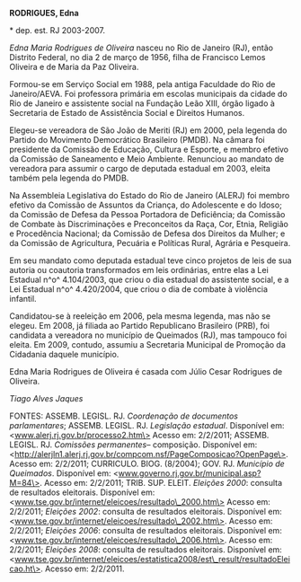 **RODRIGUES, Edna**

\* dep. est. RJ 2003-2007.

*Edna Maria Rodrigues de Oliveira* nasceu no Rio de Janeiro (RJ), então
Distrito Federal, no dia 2 de março de 1956, filha de Francisco Lemos
Oliveira e de Maria da Paz Oliveira.

Formou-se em Serviço Social em 1988, pela antiga Faculdade do Rio de
Janeiro/AEVA. Foi professora primária em escolas municipais da cidade do
Rio de Janeiro e assistente social na Fundação Leão XIII, órgão ligado à
Secretaria de Estado de Assistência Social e Direitos Humanos.

Elegeu-se vereadora de São João de Meriti (RJ) em 2000, pela legenda do
Partido do Movimento Democrático Brasileiro (PMDB). Na câmara foi
presidente da Comissão de Educação, Cultura e Esporte, e membro efetivo
da Comissão de Saneamento e Meio Ambiente. Renunciou ao mandato de
vereadora para assumir o cargo de deputada estadual em 2003, eleita
também pela legenda do PMDB.

Na Assembleia Legislativa do Estado do Rio de Janeiro (ALERJ) foi membro
efetivo da Comissão de Assuntos da Criança, do Adolescente e do Idoso;
da Comissão de Defesa da Pessoa Portadora de Deficiência; da Comissão de
Combate às Discriminações e Preconceitos da Raça, Cor, Etnia, Religião e
Procedência Nacional; da Comissão de Defesa dos Direitos da Mulher; e da
Comissão de Agricultura, Pecuária e Políticas Rural, Agrária e
Pesqueira.

Em seu mandato como deputada estadual teve cinco projetos de leis de sua
autoria ou coautoria transformados em leis ordinárias, entre elas a Lei
Estadual n^o^ 4.104/2003, que criou o dia estadual do assistente social,
e a Lei Estadual n^o^ 4.420/2004, que criou o dia de combate à violência
infantil.

Candidatou-se à reeleição em 2006, pela mesma legenda, mas não se
elegeu. Em 2008, já filiada ao Partido Republicano Brasileiro (PRB), foi
candidata a vereadora no município de Queimados (RJ), mas tampouco foi
eleita. Em 2009, contudo, assumiu a Secretaria Municipal de Promoção da
Cidadania daquele município.

Edna Maria Rodrigues de Oliveira é casada com Júlio Cesar Rodrigues de
Oliveira.

*Tiago Alves Jaques*

FONTES: ASSEMB. LEGISL. RJ. *Coordenação de documentos parlamentares*;
ASSEMB. LEGISL. RJ. *Legislação estadual*. Disponível em:
\<www.alerj.rj.gov.br/processo2.htm\> Acesso em: 2/2/2011; ASSEMB.
LEGISL. RJ. *Comissões permanentes*– composição. Disponível em:
\<http://alerjln1.alerj.rj.gov.br/compcom.nsf/PageComposicao?OpenPage\>.
Acesso em: 2/2/2011; CURRICULO. BIOG. (8/2004); GOV. RJ. *Município de
Queimados*. Disponível em: \<www.governo.rj.gov.br/municipal.asp?M=84\>.
Acesso em: 2/2/2011; TRIB. SUP. ELEIT. *Eleições 2000*: consulta de
resultados eleitorais. Disponível em:
\<www.tse.gov.br/internet/eleicoes/resultado\_2000.htm\> Acesso em:
2/2/2011; *Eleições 2002*: consulta de resultados eleitorais. Disponível
em: \<www.tse.gov.br/internet/eleicoes/resultado\_2002.htm\>. Acesso em:
2/2/2011; *Eleições 2006*: consulta de resultados eleitorais. Disponível
em: \<www.tse.gov.br/internet/eleicoes/resultado\_2006.htm\>. Acesso em:
2/2/2011; *Eleições 2008*: consulta de resultados eleitorais. Disponível
em:
\<www.tse.gov.br/internet/eleicoes/estatistica2008/est\_result/resultadoEleicao.ht\>.
Acesso em: 2/2/2011.
